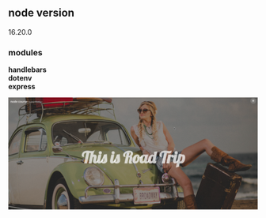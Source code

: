 ## node version

16.20.0

### modules

**handlebars**\
**dotenv**\
**express**

<div style='display: flex ;justify-content: center'>
    <img src="./public/assets/img/imageDemoWebserver.png" alt="drawing" width="650" heigth='700'/>
</div>
